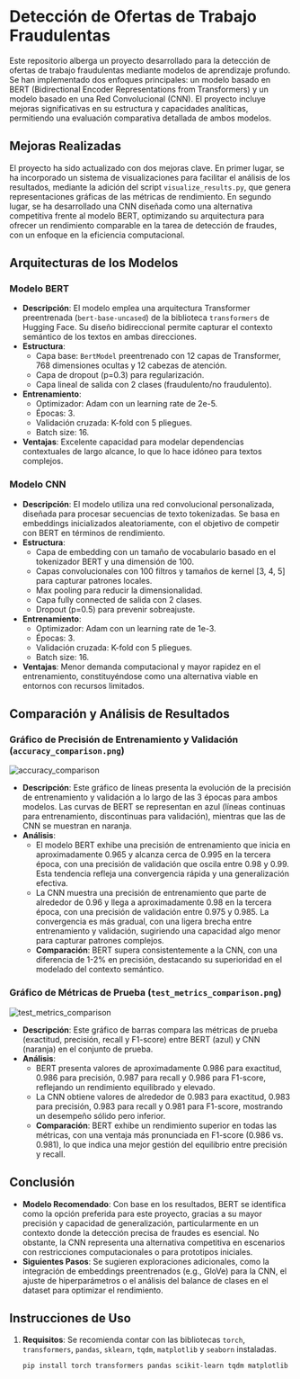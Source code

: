 # Detección de Ofertas de Trabajo Fraudulentas

Este repositorio alberga un proyecto desarrollado para la detección de ofertas de trabajo fraudulentas mediante modelos de aprendizaje profundo. Se han implementado dos enfoques principales: un modelo basado en BERT (Bidirectional Encoder Representations from Transformers) y un modelo basado en una Red Convolucional (CNN). El proyecto incluye mejoras significativas en su estructura y capacidades analíticas, permitiendo una evaluación comparativa detallada de ambos modelos.

## Mejoras Realizadas

El proyecto ha sido actualizado con dos mejoras clave. En primer lugar, se ha incorporado un sistema de visualizaciones para facilitar el análisis de los resultados, mediante la adición del script `visualize_results.py`, que genera representaciones gráficas de las métricas de rendimiento. En segundo lugar, se ha desarrollado una CNN diseñada como una alternativa competitiva frente al modelo BERT, optimizando su arquitectura para ofrecer un rendimiento comparable en la tarea de detección de fraudes, con un enfoque en la eficiencia computacional.

## Arquitecturas de los Modelos

### Modelo BERT
- **Descripción**: El modelo emplea una arquitectura Transformer preentrenada (`bert-base-uncased`) de la biblioteca `transformers` de Hugging Face. Su diseño bidireccional permite capturar el contexto semántico de los textos en ambas direcciones.
- **Estructura**:
  - Capa base: `BertModel` preentrenado con 12 capas de Transformer, 768 dimensiones ocultas y 12 cabezas de atención.
  - Capa de dropout (p=0.3) para regularización.
  - Capa lineal de salida con 2 clases (fraudulento/no fraudulento).
- **Entrenamiento**:
  - Optimizador: Adam con un learning rate de 2e-5.
  - Épocas: 3.
  - Validación cruzada: K-fold con 5 pliegues.
  - Batch size: 16.
- **Ventajas**: Excelente capacidad para modelar dependencias contextuales de largo alcance, lo que lo hace idóneo para textos complejos.

### Modelo CNN
- **Descripción**: El modelo utiliza una red convolucional personalizada, diseñada para procesar secuencias de texto tokenizadas. Se basa en embeddings inicializados aleatoriamente, con el objetivo de competir con BERT en términos de rendimiento.
- **Estructura**:
  - Capa de embedding con un tamaño de vocabulario basado en el tokenizador BERT y una dimensión de 100.
  - Capas convolucionales con 100 filtros y tamaños de kernel [3, 4, 5] para capturar patrones locales.
  - Max pooling para reducir la dimensionalidad.
  - Capa fully connected de salida con 2 clases.
  - Dropout (p=0.5) para prevenir sobreajuste.
- **Entrenamiento**:
  - Optimizador: Adam con un learning rate de 1e-3.
  - Épocas: 3.
  - Validación cruzada: K-fold con 5 pliegues.
  - Batch size: 16.
- **Ventajas**: Menor demanda computacional y mayor rapidez en el entrenamiento, constituyéndose como una alternativa viable en entornos con recursos limitados.

## Comparación y Análisis de Resultados

### Gráfico de Precisión de Entrenamiento y Validación (`accuracy_comparison.png`)
![accuracy_comparison](https://github.com/user-attachments/assets/22fdcdf2-c13c-44b6-85ca-adda7d004d0d)

- **Descripción**: Este gráfico de líneas presenta la evolución de la precisión de entrenamiento y validación a lo largo de las 3 épocas para ambos modelos. Las curvas de BERT se representan en azul (líneas continuas para entrenamiento, discontinuas para validación), mientras que las de CNN se muestran en naranja.
- **Análisis**: 
  - El modelo BERT exhibe una precisión de entrenamiento que inicia en aproximadamente 0.965 y alcanza cerca de 0.995 en la tercera época, con una precisión de validación que oscila entre 0.98 y 0.99. Esta tendencia refleja una convergencia rápida y una generalización efectiva.
  - La CNN muestra una precisión de entrenamiento que parte de alrededor de 0.96 y llega a aproximadamente 0.98 en la tercera época, con una precisión de validación entre 0.975 y 0.985. La convergencia es más gradual, con una ligera brecha entre entrenamiento y validación, sugiriendo una capacidad algo menor para capturar patrones complejos.
  - **Comparación**: BERT supera consistentemente a la CNN, con una diferencia de 1-2% en precisión, destacando su superioridad en el modelado del contexto semántico.

### Gráfico de Métricas de Prueba (`test_metrics_comparison.png`)
![test_metrics_comparison](https://github.com/user-attachments/assets/bc058a6a-1da4-4a21-9f96-0838bd953aee)

- **Descripción**: Este gráfico de barras compara las métricas de prueba (exactitud, precisión, recall y F1-score) entre BERT (azul) y CNN (naranja) en el conjunto de prueba.
- **Análisis**: 
  - BERT presenta valores de aproximadamente 0.986 para exactitud, 0.986 para precisión, 0.987 para recall y 0.986 para F1-score, reflejando un rendimiento equilibrado y elevado.
  - La CNN obtiene valores de alrededor de 0.983 para exactitud, 0.983 para precisión, 0.983 para recall y 0.981 para F1-score, mostrando un desempeño sólido pero inferior.
  - **Comparación**: BERT exhibe un rendimiento superior en todas las métricas, con una ventaja más pronunciada en F1-score (0.986 vs. 0.981), lo que indica una mejor gestión del equilibrio entre precisión y recall.

## Conclusión
- **Modelo Recomendado**: Con base en los resultados, BERT se identifica como la opción preferida para este proyecto, gracias a su mayor precisión y capacidad de generalización, particularmente en un contexto donde la detección precisa de fraudes es esencial. No obstante, la CNN representa una alternativa competitiva en escenarios con restricciones computacionales o para prototipos iniciales.
- **Siguientes Pasos**: Se sugieren exploraciones adicionales, como la integración de embeddings preentrenados (e.g., GloVe) para la CNN, el ajuste de hiperparámetros o el análisis del balance de clases en el dataset para optimizar el rendimiento.

## Instrucciones de Uso
1. **Requisitos**: Se recomienda contar con las bibliotecas `torch`, `transformers`, `pandas`, `sklearn`, `tqdm`, `matplotlib` y `seaborn` instaladas.
   ```bash
   pip install torch transformers pandas scikit-learn tqdm matplotlib seaborn
